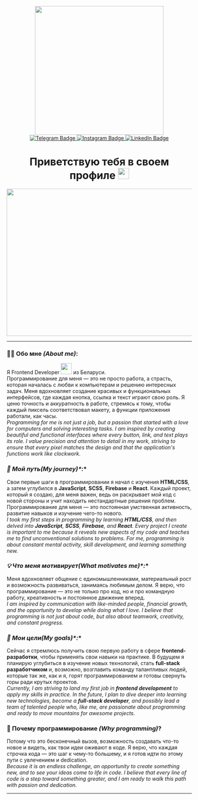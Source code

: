 <div id="header" align="center">
  <img src="https://media.giphy.com/media/iIqmM5tTjmpOB9mpbn/giphy.gif?cid=ecf05e47vmseg4zshww63jpj7oq214iq4lvzuj301r6ya1te&ep=v1_gifs_search&rid=giphy.gif&ct=g" width="350"/>

  <div id="badges">
    <a href="https://t.me/VladLesun" target="_blanck">
      <img src="https://img.shields.io/badge/Telegram-blue?style=for-the-badge&logo=Telegram&logoColor=white" alt="Telegram Badge"/>
    </a>
    <a href="https://www.instagram.com/vladlesun" target="_blanck">
      <img src="https://img.shields.io/badge/Instagram-E4405F?style=for-the-badge&logo=instagram&logoColor=white" alt="Instagram Badge"/>
    </a>
    <a href="https://www.linkedin.com/in/vladlesun/" target="_blanck">
      <img src="https://img.shields.io/badge/LinkedIn-blue?style=for-the-badge&logo=linkedin&logoColor=white" alt="LinkedIn Badge"/>
    </a>
  </div>

  <h1>
    Приветствую тебя в своем профиле
    <img src="https://media.giphy.com/media/hvRJCLFzcasrR4ia7z/giphy.gif" width="30px"/>
  </h1>
</div>

<div align="center">
  <img src="https://media.giphy.com/media/dWesBcTLavkZuG35MI/giphy.gif" width="700" height="400"/>
</div>

  ---
  
  ### 👨‍💻 Обо мне *(About me)*:
  Я Frontend Developer <img src="https://media.giphy.com/media/WUlplcMpOCEmTGBtBW/giphy.gif" width="30"> из Беларуси.   
  Программирование для меня — это не просто работа, а страсть, которая началась с любви к компьютерам и решению интересных задач. Меня вдохновляет создание красивых и функциональных интерфейсов, где каждая кнопка, ссылка и текст играют свою роль. Я ценю точность и аккуратность в работе, стремясь к тому, чтобы каждый пиксель соответствовал макету, а функции приложения работали, как часы.   
  *Programming for me is not just a job, but a passion that started with a love for computers and solving interesting tasks. I am inspired by creating beautiful and functional interfaces where every button, link, and text plays its role. I value precision and attention to detail in my work, striving to ensure that every pixel matches the design and that the application's functions work like clockwork.*

  ### **🚀 Мой путь*(My journey)*:** 
Свои первые шаги в программировании я начал с изучения **HTML/CSS**, а затем углубился в **JavaScript**, **SCSS**, **Firebase** и **React**. Каждый проект, который я создаю, для меня важен, ведь он раскрывает мой код с новой стороны и учит находить нестандартные решения проблем. Программирование для меня — это постоянная умственная активность, развитие навыков и изучение чего-то нового.   
  *I took my first steps in programming by learning **HTML/CSS**, and then delved into **JavaScript**, **SCSS**, **Firebase**, and **React**. Every project I create is important to me because it reveals new aspects of my code and teaches me to find unconventional solutions to problems. For me, programming is about constant mental activity, skill development, and learning something new.*

  ### **💡 Что меня мотивирует*(What motivates me)*:**  
Меня вдохновляет общение с единомышленниками, материальный рост и возможность развиваться, занимаясь любимым делом. Я верю, что программирование — это не только про код, но и про командную работу, креативность и постоянное движение вперед.   
  *I am inspired by communication with like-minded people, financial growth, and the opportunity to develop while doing what I love. I believe that programming is not just about code, but also about teamwork, creativity, and constant progress.*

  ### **🎯 Мои цели*(My goals)*:**  
Сейчас я стремлюсь получить свою первую работу в сфере **frontend-разработки**, чтобы применять свои навыки на практике. В будущем я планирую углубиться в изучение новых технологий, стать **full-stack разработчиком** и, возможно, возглавить команду талантливых людей, которые так же, как и я, горят программированием и готовы свернуть горы ради крутых проектов.   
  *Currently, I am striving to land my first job in **frontend development** to apply my skills in practice. In the future, I plan to dive deeper into learning new technologies, become a **full-stack developer**, and possibly lead a team of talented people who, like me, are passionate about programming and ready to move mountains for awesome projects.*

  ### **🌟 Почему программирование *(Why programming)*?**  
Потому что это бесконечный вызов, возможность создавать что-то новое и видеть, как твои идеи оживают в коде. Я верю, что каждая строчка кода — это шаг к чему-то большему, и я готов идти по этому пути с увлечением и dedication.   
  *Because it is an endless challenge, an opportunity to create something new, and to see your ideas come to life in code. I believe that every line of code is a step toward something greater, and I am ready to walk this path with passion and dedication.*

---
  



